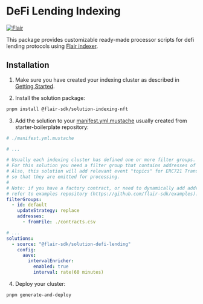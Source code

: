 # DeFi Lending Indexing

[![Flair](https://img.shields.io/badge/Powered%20by-Flair-ff69b4)](https://flair.dev)

This package provides customizable ready-made processor scripts for defi lending protocols using [Flair indexer](https://docs.flair.dev).

## Installation

1. Make sure you have created your indexing cluster as described in [Getting Started](https://docs.flair.dev/#getting-started).

2. Install the solution package:

```bash
pnpm install @flair-sdk/solution-indexing-nft
```

3. Add the solution to your [manifest.yml.mustache](https://github.com/flair-sdk/starter-boilerplate/blob/main/manifest.yml.mustache) usually created from starter-boilerplate repository:

```yml
# ./manifest.yml.mustache

# ...

# Usually each indexing cluster has defined one or more filter groups.
# For this solution you need a filter group that contains addresses of ERC721 contracts.
# Also, this solution will add relevant event "topics" for ERC721 Transfer and Approval events
# so that they are emitted for processing.
#
# Note: if you have a factory contract, or need to dynamically add addresses it is possible,
# refer to examples repository (https://github.com/flair-sdk/examples).
filterGroups:
  - id: default
    updateStrategy: replace
    addresses:
      - fromFile: ./contracts.csv

# ...
solutions:
  - source: "@flair-sdk/solution-defi-lending"
    config:
      aave:
        intervalEnricher:
          enabled: true
          interval: rate(60 minutes)
```

4. Deploy your cluster:

```sh
pnpm generate-and-deploy
```
